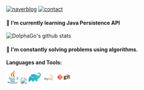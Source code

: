 [![naverblog](https://img.shields.io/badge/naverblog-badge?style=flat-square&logo=Blogger&logoColor=white)](http://blog.naver.com/adamdoha)
[![contact](https://img.shields.io/badge/-adamdoha@naver.com-c14438?style=flat-square&logo=Gmail&logoColor=white&color=blue&link=mailto:adamdoha@naver.com)](mailto:adamdoha@naver.com)

#### 🌱 I’m currently learning Java Persistence API
![DolphaGo's github stats](https://github-readme-stats.vercel.app/api?username=adamdoha&count_private=true&show_icons=true&title_color=f7f307&icon_color=02b062&text_color=ffffff&bg_color=180175)


#### 👻 I'm constantly solving problems using algorithms.


**Languages and Tools:**  

<code><img height="35" src="https://raw.githubusercontent.com/github/explore/80688e429a7d4ef2fca1e82350fe8e3517d3494d/topics/java/java.png"></code>
<code><img height="35" src="https://github.com/spring-projects/spring-framework/blob/master/src/docs/spring-framework.png"></code>
<code><img height="35" src="https://raw.githubusercontent.com/github/explore/59009b1589a883459c0ae19044e3e7e3ec0c4e0a/topics/gradle/gradle.png"></code>
<code><img height="35" src="https://raw.githubusercontent.com/github/explore/80688e429a7d4ef2fca1e82350fe8e3517d3494d/topics/mysql/mysql.png"></code>
<code><img height="35" src="https://raw.githubusercontent.com/github/explore/80688e429a7d4ef2fca1e82350fe8e3517d3494d/topics/git/git.png"></code>
